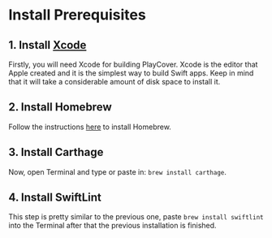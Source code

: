 # Install Prerequisites

## 1. Install [Xcode](https://apps.apple.com/us/app/xcode/id497799835)
Firstly, you will need Xcode for building PlayCover. Xcode is the editor that Apple created and it is the simplest way to build Swift apps. Keep in mind that it will take a considerable amount of disk space to install it. 

## 2. Install Homebrew
Follow the instructions [here](https://brew.sh) to install Homebrew. 

## 3. Install Carthage
Now, open Terminal and type or paste in: `brew install carthage`. 

## 4. Install SwiftLint
This step is pretty similar to the previous one, paste `brew install swiftlint` into the Terminal after that the previous installation is finished. 